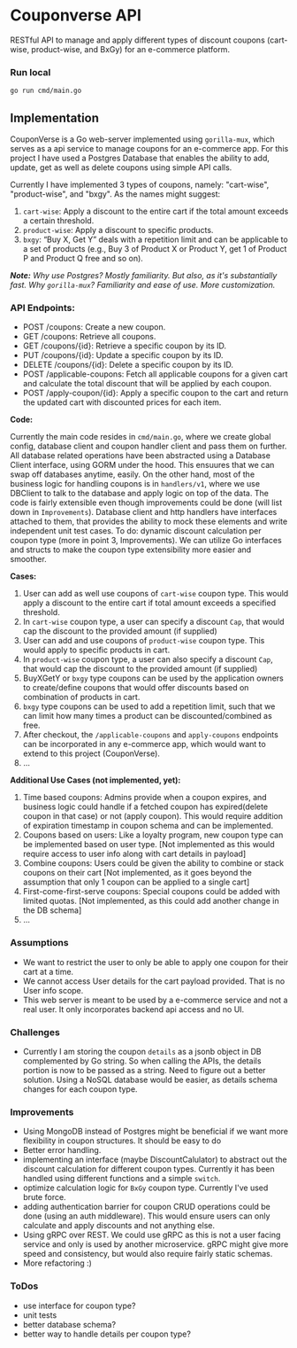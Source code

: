 # Couponverse API

RESTful API to manage and apply different types of discount coupons (cart-wise, product-wise, and BxGy) for an e-commerce platform.

### Run local

`go run cmd/main.go`


## Implementation

CouponVerse is a Go web-server implemented using `gorilla-mux`, which serves as a api service to manage coupons for an e-commerce app. For this project I have used a Postgres Database that enables the ability to add, update, get as well as delete coupons using simple API calls.

Currently I have implemented 3 types of coupons, namely: "cart-wise", "product-wise", and "bxgy".
As the names might suggest:
1. `cart-wise`: Apply a discount to the entire cart if the total amount exceeds a certain threshold.
2. `product-wise`: Apply a discount to specific products.
3. `bxgy`: “Buy X, Get Y” deals with a repetition limit and can be applicable to a set of products (e.g., Buy 3 of Product X or Product Y, get 1 of Product P and Product Q free and so on).

**_Note:_**
*Why use Postgres? Mostly familiarity. But also, as it's substantially fast.*
*Why `gorilla-mux`? Familiarity and ease of use. More customization.*

### API Endpoints:

* POST /coupons: Create a new coupon.
* GET /coupons: Retrieve all coupons.
* GET /coupons/{id}: Retrieve a specific coupon by its ID.
* PUT /coupons/{id}: Update a specific coupon by its ID.
* DELETE /coupons/{id}: Delete a specific coupon by its ID.
* POST /applicable-coupons: Fetch all applicable coupons for a given cart and calculate the total discount that will be applied by each coupon.
* POST /apply-coupon/{id}: Apply a specific coupon to the cart and return the updated cart with discounted prices for each item.

**Code:**

Currently the main code resides in `cmd/main.go`, where we create global config, database client and coupon handler client and pass them on further. All database related operations have been abstracted using a Database Client interface, using GORM under the hood. This ensuures that we can swap off databases anytime, easily.
On the other hand, most of the business logic for handling coupons is in `handlers/v1`, where we use DBClient to talk to the database and apply logic on top of the data.
The code is fairly extensible even though improvements could be done (will list down in `Improvements`). Database client and http handlers have interfaces attached to them, that provides the ability to mock these elements and write independent unit test cases.
To do: dynamic discount calculation per coupon type (more in point 3, Improvements). We can utilize Go interfaces and structs to make the coupon type extensibility more easier and smoother.

**Cases:**
1. User can add as well use coupons of `cart-wise` coupon type. This would apply a discount to the entire cart if total amount exceeds a specified threshold.
2. In `cart-wise` coupon type, a user can specify a discount `Cap`, that would cap the discount to the provided amount (if supplied)
3. User can add and use coupons of `product-wise` coupon type. This would apply to specific products in cart.
4. In `product-wise` coupon type, a user can also specify a discount `Cap`, that would cap the discount to the provided amount (if supplied)
5. BuyXGetY or `bxgy` type coupons can be used by the application owners to create/define coupons that would offer discounts based on combination of products in cart.
6. `bxgy` type coupons can be used to add a repetition limit, such that we can limit how many times a product can be discounted/combined as free.
7. After checkout, the `/applicable-coupons` and `apply-coupons` endpoints can be incorporated in any e-commerce app, which would want to extend to this project (CouponVerse).
8. ...

**Additional Use Cases (not implemented, yet):**
1. Time based coupons: Admins provide when a coupon expires, and business logic could handle if a fetched coupon has expired(delete coupon in that case) or not (apply coupon). This would require addition of expiration timestamp in coupon schema and can be implemented.
2. Coupons based on users: Like a loyalty program, new coupon type can be implemented based on user type. [Not implemented as this would require access to user info along with cart details in payload]
3. Combine coupons: Users could be given the ability to combine or stack coupons on their cart [Not implemented, as it goes beyond the assumption that only 1 coupon can be applied to a single cart]
4. First-come-first-serve coupons: Special coupons could be added with limited quotas. [Not implemented, as this could add another change in the DB schema]
5. ...


### Assumptions

* We want to restrict the user to only be able to apply one coupon for their cart at a time.
* We cannot access User details for the cart payload provided. That is no User info scope.
* This web server is meant to be used by a e-commerce service and not a real user. It only incorporates backend api access and no UI.


### Challenges

* Currently I am storing the coupon `details` as a jsonb object in DB complemented by Go string. So when calling the APIs, the details portion is now to be passed as a string. Need to figure out a better solution. Using a NoSQL database would be easier, as details schema changes for each coupon type.


### Improvements

* Using MongoDB instead of Postgres might be beneficial if we want more flexibility in coupon structures. It should be easy to do
* Better error handling.
* implementing an interface (maybe DiscountCalulator) to abstract out the discount calculation for different coupon types. Currently it has been handled using different functions and a simple `switch`.
* optimize calculation logic for `BxGy` coupon type. Currently I've used brute force.
* adding authentication barrier for coupon CRUD operations could be done (using an auth middleware). This would ensure users can only calculate and apply discounts and not anything else.
* Using gRPC over REST. We could use gRPC as this is not a user facing service and only is used by another microservice. gRPC might give more speed and consistency, but would also require fairly static schemas.
* More refactoring :)


### ToDos

- use interface for coupon type?
- unit tests
- better database schema?
- better way to handle details per coupon type?